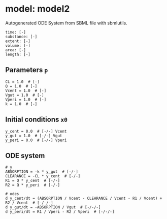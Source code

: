 # model: model2
Autogenerated ODE System from SBML file with sbmlutils.
```
time: [-]
substance: [-]
extent: [-]
volume: [-]
area: [-]
length: [-]
```

## Parameters `p`
```
CL = 1.0  # [-] 
Q = 1.0  # [-] 
Vcent = 1.0  # [-] 
Vgut = 1.0  # [-] 
Vperi = 1.0  # [-] 
k = 1.0  # [-] 
```

## Initial conditions `x0`
```
y_cent = 0.0  # [-/-] Vcent
y_gut = 1.0  # [-/-] Vgut
y_peri = 0.0  # [-/-] Vperi
```

## ODE system
```
# y
ABSORPTION = -k * y_gut  # [-/-]
CLEARANCE = -CL * y_cent  # [-/-]
R1 = Q * y_cent  # [-/-]
R2 = Q * y_peri  # [-/-]

# odes
d y_cent/dt = (ABSORPTION / Vcent - CLEARANCE / Vcent - R1 / Vcent) + R2 / Vcent  # [-/-/-]
d y_gut/dt = -ABSORPTION / Vgut  # [-/-/-]
d y_peri/dt = R1 / Vperi - R2 / Vperi  # [-/-/-]
```